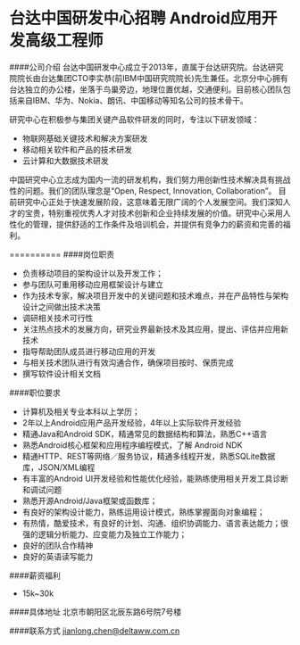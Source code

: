 台达中国研发中心招聘 Android应用开发高级工程师
==========

####公司介绍
台达中国研发中心成立于2013年，直属于台达研究院。台达研究院院长由台达集团CTO李实恭(前IBM中国研究院院长)先生兼任。北京分中心拥有台达独立的办公楼，坐落于鸟巢旁边，地理位置优越，交通便利。目前核心团队包括来自IBM、华为、Nokia、朗讯、中国移动等知名公司的技术骨干。  

研究中心在积极参与集团关键产品软件研发的同时，专注以下研发领域： 
- 物联网基础关键技术和解决方案研发
- 移动相关软件和产品的技术研发  
- 云计算和大数据技术研发  
  
中国研究中心立志成为国内一流的研发机构，我们努力用创新性技术解决具有挑战性的问题。我们的团队理念是“Open, Respect, Innovation, Collaboration”。 目前研究中心正处于快速发展阶段，这意味着无限广阔的个人发展空间。我们深知人才的宝贵，特别重视优秀人才对技术创新和企业持续发展的价值。研究中心采用人性化的管理，提供舒适的工作条件及培训机会，并提供有竞争力的薪资和完善的福利。 

==========
####岗位职责
- 负责移动项目的架构设计以及开发工作； 
- 参与团队可重用移动应用框架设计与建立 
- 作为技术专家，解决项目开发中的关键问题和技术难点，并在产品特性与架构设计之间做出技术决策 
- 调研相关技术可行性 
- 关注热点技术的发展方向，研究业界最新技术及其应用，提出、评估并应用新技术 
- 指导帮助团队成员进行移动应用的开发 
- 与相关技术团队进行有效沟通合作，确保项目按时、保质完成 
- 撰写软件设计相关文档

####职位要求
- 计算机及相关专业本科以上学历； 
- 2年以上Android应用产品开发经验，4年以上实际软件开发经验 
- 精通Java和Android SDK，精通常见的数据结构和算法，熟悉C++语言 
- 熟悉Android核心框架和应用程序编程模式，了解 Android NDK 
- 精通HTTP、REST等网络／服务协议，精通多线程开发，熟悉SQLite数据库，JSON/XML编程 
- 有丰富的Android UI开发经验和性能优化经验，能熟练使用相关开发工具诊断和调试问题 
- 熟悉开源Android/Java框架或函数库； 
- 有良好的架构设计能力，熟练运用设计模式，熟练掌握面向对象编程； 
- 有热情，酷爱技术，有良好的计划、沟通、组织协调能力、语言表达能力；很强的逻辑分析能力、应变能力及独立工作能力；
- 良好的团队合作精神 
- 良好的英语读写能力 

####薪资福利
- 15k~30k  

####具体地址
北京市朝阳区北辰东路6号院7号楼  

####联系方式
[jianlong.chen@deltaww.com.cn](mailto:jianlong.chen@deltaww.com.cn)  
